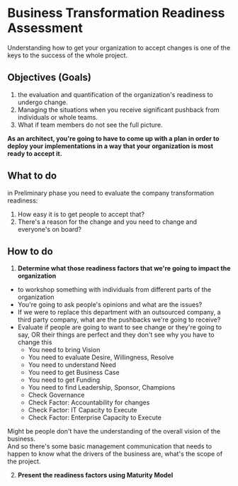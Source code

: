 # Business Transformation Readiness Assessment
Understanding how to get your organization to accept changes is one of the keys to the success of the whole project.

## Objectives (Goals)
1. the evaluation and quantification of the organization's readiness to undergo change.
2. Managing the situations when you receive significant pushback from individuals or whole teams.
3. What if team members do not see the full picture.

**As an architect, you're going to have to come up with a plan in order to deploy your implementations in a way that your organization is most ready to accept it.**

## What to do
in Preliminary phase you need to evaluate the company transformation readiness:
1. How easy it is to get people to accept that?
2. There's a reason for the change and you need to change and everyone's on board?

## How to do
1. **Determine what those readiness factors that we're going to impact the organization**
  - to workshop something with individuals from different parts of the organization
  - You're going to ask people's opinions and what are the issues?
  - If we were to replace this department with an outsourced company, a third party company, what are the pushbacks we're going to receive?
  - Evaluate if people are going to want to see change or they're going to say, OR their things are perfect and they don't see why you have to change this
     * You need to bring Vision
     * You need to evaluate Desire, Willingness, Resolve
     * You need to understand Need
     * You need to get Business Case
     * You need to get Funding
     * You need to find Leadership, Sponsor, Champions
     * Check Governance
     * Check Factor: Accountability for changes
     * Check Factor: IT Capacity to Execute
     * Check Factor: Enterprise Capacity to Execute

Might be people don't have the understanding of the overall vision of the business.  
And so there's some basic management communication that needs to happen to know what the drivers of the business are, what's the scope of the project.

2. **Present the readiness factors using Maturity Model**
